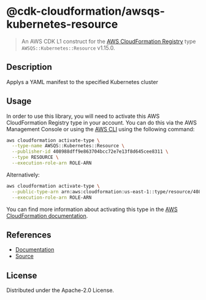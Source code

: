# @cdk-cloudformation/awsqs-kubernetes-resource

> An AWS CDK L1 construct for the [AWS CloudFormation Registry] type `AWSQS::Kubernetes::Resource` v1.15.0.

[AWS CloudFormation Registry]: https://docs.aws.amazon.com/AWSCloudFormation/latest/UserGuide/registry.html

## Description

Applys a YAML manifest to the specified Kubernetes cluster

## Usage

In order to use this library, you will need to activate this AWS CloudFormation Registry type in your account. You can do this via the AWS Management Console or using the [AWS CLI](https://aws.amazon.com/cli/) using the following command:

```sh
aws cloudformation activate-type \
  --type-name AWSQS::Kubernetes::Resource \
  --publisher-id 408988dff9e863704bcc72e7e13f8d645cee8311 \
  --type RESOURCE \
  --execution-role-arn ROLE-ARN
```

Alternatively:

```sh
aws cloudformation activate-type \
  --public-type-arn arn:aws:cloudformation:us-east-1::type/resource/408988dff9e863704bcc72e7e13f8d645cee8311/AWSQS-Kubernetes-Resource \
  --execution-role-arn ROLE-ARN
```

You can find more information about activating this type in the [AWS CloudFormation documentation](https://docs.aws.amazon.com/AWSCloudFormation/latest/UserGuide/registry-public.html).

## References

* [Documentation](https://github.com/aws-quickstart/quickstart-kubernetes-resource-provider/blob/main/README.md)
* [Source](https://github.com/aws-quickstart/quickstart-amazon-eks.git)

## License

Distributed under the Apache-2.0 License.
